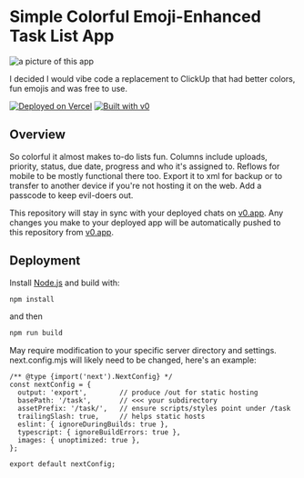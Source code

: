 # Simple Colorful Emoji-Enhanced Task List App

![a picture of this app]([image-url](https://github.com/Geph/v0-task-management-app/blob/main/preview-image.jpg))

I decided I would vibe code a replacement to ClickUp that had better colors, fun emojis and was free to use. 

[![Deployed on Vercel](https://img.shields.io/badge/Deployed%20on-Vercel-black?style=for-the-badge&logo=vercel)](https://vercel.com/thejeffginger-5327s-projects/v0-click-up-task-list)
[![Built with v0](https://img.shields.io/badge/Built%20with-v0.app-black?style=for-the-badge)](https://v0.app/chat/projects/Y9vCuO7c9OX)

## Overview

So colorful it almost makes to-do lists fun. Columns include uploads, priority, status, due date, progress and who it's assigned to. Reflows for mobile to be mostly functional there too. Export it to xml for backup or to transfer to another device if you're not hosting it on the web. Add a passcode to keep evil-doers out. 

This repository will stay in sync with your deployed chats on [v0.app](https://v0.app).
Any changes you make to your deployed app will be automatically pushed to this repository from [v0.app](https://v0.app).

## Deployment

Install [Node.js](https://nodejs.org/en) and build with: 
```bash
npm install
```
and then 
```bash
npm run build
```

May require modification to your specific server directory and settings. next.config.mjs will likely need to be changed, here's an example:

```
/** @type {import('next').NextConfig} */
const nextConfig = {
  output: 'export',        // produce /out for static hosting
  basePath: '/task',       // <<< your subdirectory
  assetPrefix: '/task/',   // ensure scripts/styles point under /task
  trailingSlash: true,     // helps static hosts
  eslint: { ignoreDuringBuilds: true },
  typescript: { ignoreBuildErrors: true },
  images: { unoptimized: true },
};

export default nextConfig;
```
